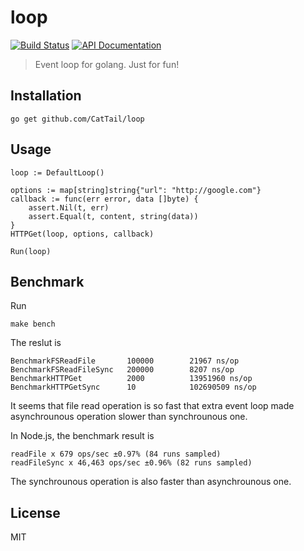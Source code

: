 # loop

[![Build Status][travis-image]][travis-url]
[![API Documentation][godoc-image]][godoc-url]

> Event loop for golang. Just for fun!

## Installation

    go get github.com/CatTail/loop

## Usage

	loop := DefaultLoop()

	options := map[string]string{"url": "http://google.com"}
	callback := func(err error, data []byte) {
		assert.Nil(t, err)
		assert.Equal(t, content, string(data))
	}
	HTTPGet(loop, options, callback)

	Run(loop)

## Benchmark

Run
    
    make bench

The reslut is

    BenchmarkFSReadFile       100000	    21967 ns/op
    BenchmarkFSReadFileSync	  200000	    8207 ns/op
    BenchmarkHTTPGet	      2000	        13951960 ns/op
    BenchmarkHTTPGetSync	  10	        102690509 ns/op

It seems that file read operation is so fast that extra event loop made 
asynchrounous operation slower than synchrounous one.

In Node.js, the benchmark result is

    readFile x 679 ops/sec ±0.97% (84 runs sampled)
    readFileSync x 46,463 ops/sec ±0.96% (82 runs sampled)

The synchrounous operation is also faster than asynchrounous one.

## License

MIT

[travis-image]: https://img.shields.io/travis/CatTail/loop.svg?style=flat
[travis-url]: https://travis-ci.org/CatTail/loop
[godoc-image]: http://img.shields.io/badge/api-Godoc-green.svg?style=flat
[godoc-url]: http://godoc.org/github.com/CatTail/loop
